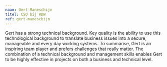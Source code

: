 ```yaml
---
naam: Gert Maneschijn
titel: CSO bij RDW
ref: gert-maneschijn
---
```

Gert has a strong technical background. Key quality is the ability to use this technological background to translate business issues into a secure, manageable and every day working systems. 
To summarise, Gert is an inspiring team player and prefers challenges that really matter. The combination of a technical background and management skills enables Gert to be highly effective in projects on both a business and technical level.